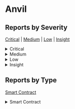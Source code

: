 # Anvil

## Reports by Severity

[Critical](<README.md#critical>) | [Medium](<README.md#medium>) | [Low](<README.md#low>) | [Insight](<README.md#insight>)
<details>

<summary>Critical</summary>

* [36554 - [SC - Critical] Time Based Collateral Pool Users can release more than their due share of the pool, drawing from the due share of other users](./36554-sc-critical-time-based-collateral-pool-users-can-release-more-than-their-due-share-of-the-pool.md)

</details>

<details>

<summary>Medium</summary>

* [36475 - [SC - Medium] Token allowance signature can be front-run](./36475-sc-medium-token-allowance-signature-can-be-front-run.md)
* [36532 - [SC - Medium] Frontrun to invalidate collateralizable approval signature](./36532-sc-medium-frontrun-to-invalidate-collateralizable-approval-signature.md)
* [36552 - [SC - Medium] DoS for the user's calling \`stake\` and \`stakeReleasableTokensFrom\` function](./36552-sc-medium-dos-for-the-users-calling-stake-and-stakereleasabletokensfrom-function.md)
* [36567 - [SC - Medium] Anyone can cancel anyone's LOC](./36567-sc-insight-anyone-can-cancel-anyones-loc.md)
* [36268 - [SC - Medium] stake with signature can be front-run lead to user's stake failed](./36268-sc-medium-stake-with-signature-can-be-front-run-lead-to-users-stake-failed.md)
* [36303 - [SC - Medium] Attackers can cause griefing attack to cause stake transactions of TimeBasedCollateralPool of users to always revert by front-running the user transaction to make the provided si...](./36303-sc-medium-attackers-can-cause-griefing-attack-to-cause-stake-transactions-of-timebasedcolla.md)
* [36501 - [SC - Medium] Signature Front-Running Vulnerability in CollateralVault](./36501-sc-medium-signature-front-running-vulnerability-in-collateralvault.md)

</details>

<details>

<summary>Low</summary>

* [36309 - [SC - Low] TimeBasedCollateralPool: After \_resetPool gets called (internally) a depositor can break most functionalities of the smart contract](./36309-sc-low-timebasedcollateralpool-after-_resetpool-gets-called-internally-a-depositor-can-break-m.md)
* [36450 - [SC - Low] Contract TimeBasedCollateralPool will be unable to process new user transactions and user funds are temporary frozen if a user unstake transaction of TimeBasedCollateralPool execute...](./36450-sc-low-contract-timebasedcollateralpool-will-be-unable-to-process-new-user-transactions.md)

</details>

<details>

<summary>Insight</summary>

* [36340 - [SC - Insight] TimeBasedCollateralPool::\_resetAccountTokenStateIfApplicable does not adjust tokenEpochExitBalances after redeeming the account's unstake Units](./36340-sc-insight-timebasedcollateralpool-_resetaccounttokenstateifapplicable-does-not-adjust-tokenep.md)
* [36346 - [SC - Insight] Typehash Discrepancy in CollateralizableTokenAllowanceAdjustment](./36346-sc-insight-typehash-discrepancy-in-collateralizabletokenallowanceadjustment.md)
* [36306 - [SC - Insight] Incorrect nonce value emitted in \`TimeBasedCollateralPool::\_resetPool\` event](./36306-sc-insight-incorrect-nonce-value-emitted-in-timebasedcollateralpool-_resetpool-event.md)
* [36540 - [SC - Insight] Users Can Withdraw Funds at Incorrect Fee Rate](./36540-sc-insight-users-can-withdraw-funds-at-incorrect-fee-rate.md)
* [36092 - [SC - Insight] Collateralizable Contracts May Retain Status Unconditionally](./36092-sc-insight-collateralizable-contracts-may-retain-status-unconditionally.md)
* [36136 - [SC - Insight] Fee calculation error in withdraw function of collateralVault contract](./36136-sc-insight-fee-calculation-error-in-withdraw-function-of-collateralvault-contract.md)
* [36267 - [SC - Insight] Tokens can be stuck forever in UniswapLiquidator because function retrieveTokens always reverts for USDT and all tokens that have transfer function that do not return boolean](./36267-sc-insight-tokens-can-be-stuck-forever-in-uniswapliquidator-because-function-retrievetokens.md)

</details>

## Reports by Type

[Smart Contract](<README.md#smart-contract>)
<details>

<summary>Smart Contract</summary>

* [36309 - [SC - Low] TimeBasedCollateralPool: After \_resetPool gets called (internally) a depositor can break most functionalities of the smart contract](./36309-sc-low-timebasedcollateralpool-after-_resetpool-gets-called-internally-a-depositor-can-break-m.md)
* [36340 - [SC - Insight] TimeBasedCollateralPool::\_resetAccountTokenStateIfApplicable does not adjust tokenEpochExitBalances after redeeming the account's unstake Units](./36340-sc-insight-timebasedcollateralpool-_resetaccounttokenstateifapplicable-does-not-adjust-tokenep.md)
* [36346 - [SC - Insight] Typehash Discrepancy in CollateralizableTokenAllowanceAdjustment](./36346-sc-insight-typehash-discrepancy-in-collateralizabletokenallowanceadjustment.md)
* [36450 - [SC - Low] Contract TimeBasedCollateralPool will be unable to process new user transactions and user funds are temporary frozen if a user unstake transaction of TimeBasedCollateralPool execute...](./36450-sc-low-contract-timebasedcollateralpool-will-be-unable-to-process-new-user-transactions.md)
* [36475 - [SC - Medium] Token allowance signature can be front-run](./36475-sc-medium-token-allowance-signature-can-be-front-run.md)
* [36306 - [SC - Insight] Incorrect nonce value emitted in \`TimeBasedCollateralPool::\_resetPool\` event](./36306-sc-insight-incorrect-nonce-value-emitted-in-timebasedcollateralpool-_resetpool-event.md)
* [36532 - [SC - Medium] Frontrun to invalidate collateralizable approval signature](./36532-sc-medium-frontrun-to-invalidate-collateralizable-approval-signature.md)
* [36552 - [SC - Medium] DoS for the user's calling \`stake\` and \`stakeReleasableTokensFrom\` function](./36552-sc-medium-dos-for-the-users-calling-stake-and-stakereleasabletokensfrom-function.md)
* [36554 - [SC - Critical] Time Based Collateral Pool Users can release more than their due share of the pool, drawing from the due share of other users](./36554-sc-critical-time-based-collateral-pool-users-can-release-more-than-their-due-share-of-the-pool.md)
* [36567 - [SC - Medium] Anyone can cancel anyone's LOC](./36567-sc-insight-anyone-can-cancel-anyones-loc.md)
* [36540 - [SC - Insight] Users Can Withdraw Funds at Incorrect Fee Rate](./36540-sc-insight-users-can-withdraw-funds-at-incorrect-fee-rate.md)
* [36092 - [SC - Insight] Collateralizable Contracts May Retain Status Unconditionally](./36092-sc-insight-collateralizable-contracts-may-retain-status-unconditionally.md)
* [36136 - [SC - Insight] Fee calculation error in withdraw function of collateralVault contract](./36136-sc-insight-fee-calculation-error-in-withdraw-function-of-collateralvault-contract.md)
* [36267 - [SC - Insight] Tokens can be stuck forever in UniswapLiquidator because function retrieveTokens always reverts for USDT and all tokens that have transfer function that do not return boolean](./36267-sc-insight-tokens-can-be-stuck-forever-in-uniswapliquidator-because-function-retrievetokens.md)
* [36268 - [SC - Medium] stake with signature can be front-run lead to user's stake failed](./36268-sc-medium-stake-with-signature-can-be-front-run-lead-to-users-stake-failed.md)
* [36303 - [SC - Medium] Attackers can cause griefing attack to cause stake transactions of TimeBasedCollateralPool of users to always revert by front-running the user transaction to make the provided si...](./36303-sc-medium-attackers-can-cause-griefing-attack-to-cause-stake-transactions-of-timebasedcolla.md)
* [36501 - [SC - Medium] Signature Front-Running Vulnerability in CollateralVault](./36501-sc-medium-signature-front-running-vulnerability-in-collateralvault.md)

</details>
